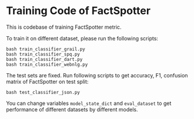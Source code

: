 # Training Code of FactSpotter

This is codebase of training FactSpotter metric. 

To train it on different dataset, please run the following scripts:
   
    bash train_classifier_grail.py
    bash train_classifier_spq.py
    bash train_classifier_dart.py
    bash train_classifier_webnlg.py

The test sets are fixed. Run following scripts to get accuracy, 
F1, confusion matrix of FactSpotter on test split:

    bash test_classifier_json.py 

You can change variables `model_state_dict` and `eval_dataset` 
to get performance of different datasets by different models.